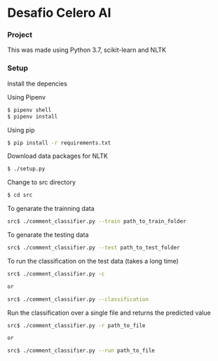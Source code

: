 # Desafio Celero AI

### Project

This was made using Python 3.7, scikit-learn and NLTK

### Setup

Install the depencies

Using Pipenv

```sh
$ pipenv shell
$ pipenv install
```

Using pip

```sh
$ pip install -r requirements.txt
```

Download data packages for NLTK

```sh
$ ./setup.py
```

Change to src directory

```sh
$ cd src
```

To genarate the trainning data

```sh
src$ ./comment_classifier.py --train path_to_train_folder
```

To genarate the testing data

```sh
src$ ./comment_classifier.py --test path_to_test_folder
```

To run the classification on the test data (takes a long time)

```sh
src$ ./comment_classifier.py -c

or

src$ ./comment_classifier.py --classification
```

Run the classification over a single file and returns the predicted value

```sh
src$ ./comment_classifier.py -r path_to_file

or

src$ ./comment_classifier.py --run path_to_file
```